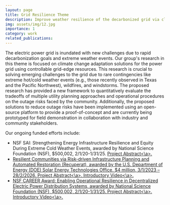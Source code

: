 ```yaml
---
layout: page
title: Grid Resilience Theme
description: Improve weather resilience of the decarbonized grid via climate change adaptation solutions.
img: assets/img/12.jpg
importance: 1
category: work
related_publications: 
---
```


The electric power grid is inundated with new challenges due to rapid decarbonization goals and extreme weather events. Our group's research in this theme is focused on climate change adaptation solutions for the power grid using controllable grid-edge resources. This research is crucial to solving emerging challenges to the grid due to rare contingencies like extreme hot/cold weather events (e.g., those recently observed in Texas and the Pacific Northwest), wildfires, and windstorms. The proposed research has provided a new framework to quantitatively evaluate the tradeoffs of multiple utility planning approaches and operational procedures on the outage risks faced by the community. Additionally, the proposed solutions to reduce outage risks have been implemented using an open-source platform to provide a proof-of-concept and are currently being prototyped for field demonstration in collaboration with industry and community stakeholders. 

Our ongoing funded efforts include:
- NSF SAI: Strengthening Energy Infrastructure Resilience and Equity During Extreme Cold Weather Events, awarded by National Science Foundation (NSF), $500,002, 2/1/20-1/31/25. <a href='https://www.nsf.gov/awardsearch/showAward?AWD_ID=2324544'>Project Abstract<\a>.
- Resilient Communities via Risk-driven Infrastructure Planning and Automated Restoration (Recuperat), awarded by the U.S. Department of Energy (DOE) Solar Energy Technologies Office, $4 million, 3/1/2023 – 28/2/2026. <a href='https://www.energy.gov/eere/solar/renewables-advancing-community-energy-resilience-racer-funding-program'>Project Abstract<\a>. <a href='https://www.youtube.com/watch?v=VTV_OWQY0C4'>Introductory Video<\a>.
- NSF CAREER Award: Enabling Operational Resilience in Decentralized Electric Power Distribution Systems, awarded by National Science Foundation (NSF), $500,002, 2/1/20-1/31/25. <a href='https://www.nsf.gov/awardsearch/showAward?AWD_ID=1944142'>Project Abstract<\a>. <a href='https://drive.google.com/file/d/1yhjJ7PLP-iXWUJVsQxTzxycnL3Dk7zU8/view'>Introductory Video<\a>.
